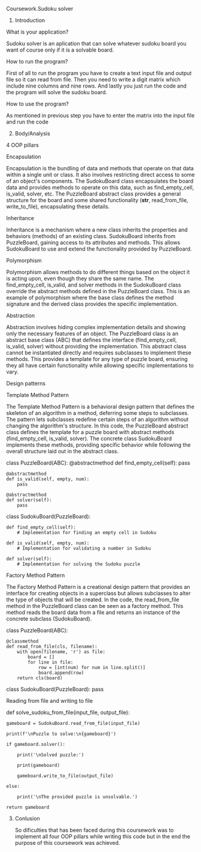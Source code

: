   Coursework.Sudoku solver
1. Introduction
   
  What is your application?

Sudoku solver is an aplication that can solve whatever sudoku board you want of course only if it is a solvable board.

  How to run the program?

First of all to run the program you have to create a text input file and output file so it can read from file. Then you need to write a digit matrix which include nine columns and nine rows. And lastly you just run the code and the program will solve the sudoku board.

  How to use the program?

As mentioned in previous step you have to enter the matrix into the input file and run the code

2. Body/Analysis

 4 OOP pillars

  Encapsulation
  
Encapsulation is the bundling of data and methods that operate on that data within a single unit or class. It also involves restricting direct access to some of an object's components.
The SudokuBoard class encapsulates the board data and provides methods to operate on this data, such as find_empty_cell, is_valid, solver, etc.
The PuzzleBoard abstract class provides a general structure for the board and some shared functionality (__str__, read_from_file, write_to_file), encapsulating these details.

  Inheritance
  
Inheritance is a mechanism where a new class inherits the properties and behaviors (methods) of an existing class.
SudokuBoard inherits from PuzzleBoard, gaining access to its attributes and methods. This allows SudokuBoard to use and extend the functionality provided by PuzzleBoard.

  Polymorphism
  
Polymorphism allows methods to do different things based on the object it is acting upon, even though they share the same name.
The find_empty_cell, is_valid, and solver methods in the SudokuBoard class override the abstract methods defined in the PuzzleBoard class. This is an example of polymorphism where the base class defines the method signature and the derived class provides the specific implementation.

  Abstraction
  
Abstraction involves hiding complex implementation details and showing only the necessary features of an object.
The PuzzleBoard class is an abstract base class (ABC) that defines the interface (find_empty_cell, is_valid, solver) without providing the implementation. This abstract class cannot be instantiated directly and requires subclasses to implement these methods. This provides a template for any type of puzzle board, ensuring they all have certain functionality while allowing specific implementations to vary.

 Design patterns
 
  Template Method Pattern
  
The Template Method Pattern is a behavioral design pattern that defines the skeleton of an algorithm in a method, deferring some steps to subclasses. The pattern lets subclasses redefine certain steps of an algorithm without changing the algorithm's structure.
In this code, the PuzzleBoard abstract class defines the template for a puzzle board with abstract methods (find_empty_cell, is_valid, solver). The concrete class SudokuBoard implements these methods, providing specific behavior while following the overall structure laid out in the abstract class.

class PuzzleBoard(ABC):
    @abstractmethod
    def find_empty_cell(self):
        pass

    @abstractmethod
    def is_valid(self, empty, num):
        pass

    @abstractmethod
    def solver(self):
        pass

class SudokuBoard(PuzzleBoard):

    def find_empty_cell(self):
        # Implementation for finding an empty cell in Sudoku

    def is_valid(self, empty, num):
        # Implementation for validating a number in Sudoku

    def solver(self):
        # Implementation for solving the Sudoku puzzle
        
  Factory Method Pattern

The Factory Method Pattern is a creational design pattern that provides an interface for creating objects in a superclass but allows subclasses to alter the type of objects that will be created.
In the code, the read_from_file method in the PuzzleBoard class can be seen as a factory method. This method reads the board data from a file and returns an instance of the concrete subclass (SudokuBoard).

class PuzzleBoard(ABC):

    @classmethod
    def read_from_file(cls, filename):
        with open(filename, 'r') as file:
            board = []
            for line in file:
                row = [int(num) for num in line.split()]
                board.append(row)
        return cls(board)

class SudokuBoard(PuzzleBoard):
    pass
    
 Reading from file and writing to file

 def solve_sudoku_from_file(input_file, output_file):
 
    gameboard = SudokuBoard.read_from_file(input_file)
    
    print(f'\nPuzzle to solve:\n{gameboard}')
    
    if gameboard.solver():
    
        print('\nSolved puzzle:')
        
        print(gameboard)
        
        gameboard.write_to_file(output_file)
        
    else:
    
        print('\nThe provided puzzle is unsolvable.')
        
    return gameboard

3. Conlusion
   
   So dificulties that has been faced during this coursework was to implement all four OOP pillars while writing this code but in the end the purpose of this coursework was achieved.




